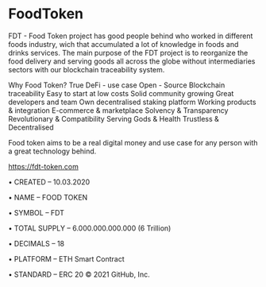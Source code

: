 # FoodToken
FDT - Food Token project has good people behind who worked in different foods industry, wich that accumulated a lot of knowledge in foods and drinks services. The main purpose of the FDT project is to reorganize the food delivery and serving goods all across the globe without intermediaries sectors with our blockchain traceability system.


Why Food Token?
True DeFi - use case
Open - Source
Blockchain traceability
Easy to start at low costs
Solid community growing
Great developers and team
Own decentralised staking platform
Working products & integration
E-commerce & marketplace
Solvency & Transparency
Revolutionary & Compatibility
Serving Gods & Health
Trustless & Decentralised

Food token aims to be a real digital money and use case for any person with a great technology behind.

https://fdt-token.com

• CREATED – 10.03.2020

• NAME – FOOD TOKEN

• SYMBOL – FDT

• TOTAL SUPPLY –  6.000.000.000.000 (6 Trillion)

• DECIMALS – 18

• PLATFORM – ETH Smart Contract 

• STANDARD – ERC 20
© 2021 GitHub, Inc.
